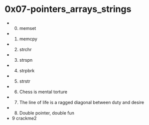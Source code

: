 # 0x07-pointers_arrays_strings
- 0. memset
- 1. memcpy
- 2. strchr
- 3. strspn
- 4. strpbrk
- 5. strstr
- 6. Chess is mental torture
- 7. The line of life is a ragged diagonal between duty and desire
- 8. Double pointer, double fun
- 9  crackme2
